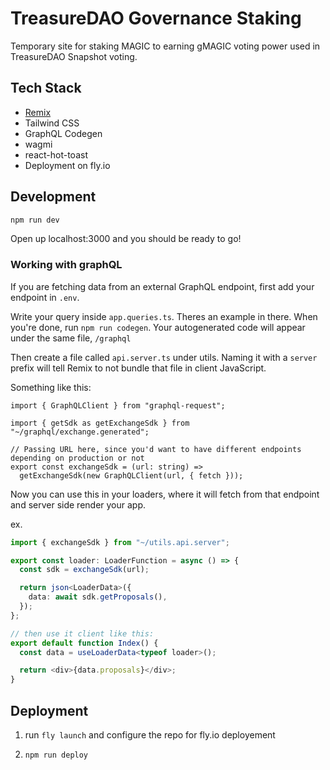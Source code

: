 # TreasureDAO Governance Staking

Temporary site for staking MAGIC to earning gMAGIC voting power used in TreasureDAO Snapshot voting.

## Tech Stack

- [Remix](https://remix.run/doc)
- Tailwind CSS
- GraphQL Codegen
- wagmi
- react-hot-toast
- Deployment on fly.io

## Development

```sh
npm run dev
```

Open up localhost:3000 and you should be ready to go!

### Working with graphQL

If you are fetching data from an external GraphQL endpoint, first add your endpoint in `.env`.

Write your query inside `app.queries.ts`. Theres an example in there. When you're done, run `npm run codegen`. Your autogenerated code will appear under the same file, `/graphql`

Then create a file called `api.server.ts` under utils. Naming it with a `server` prefix will tell Remix to not bundle that file in client JavaScript.

Something like this:

```tsx
import { GraphQLClient } from "graphql-request";

import { getSdk as getExchangeSdk } from "~/graphql/exchange.generated";

// Passing URL here, since you'd want to have different endpoints depending on production or not
export const exchangeSdk = (url: string) =>
  getExchangeSdk(new GraphQLClient(url, { fetch }));
```

Now you can use this in your loaders, where it will fetch from that endpoint and server side render your app.

ex.

```ts
import { exchangeSdk } from "~/utils.api.server";

export const loader: LoaderFunction = async () => {
  const sdk = exchangeSdk(url);

  return json<LoaderData>({
    data: await sdk.getProposals(),
  });
};

// then use it client like this:
export default function Index() {
  const data = useLoaderData<typeof loader>();

  return <div>{data.proposals}</div>;
}
```

## Deployment

1. run `fly launch` and configure the repo for fly.io deployement

2. `npm run deploy`
